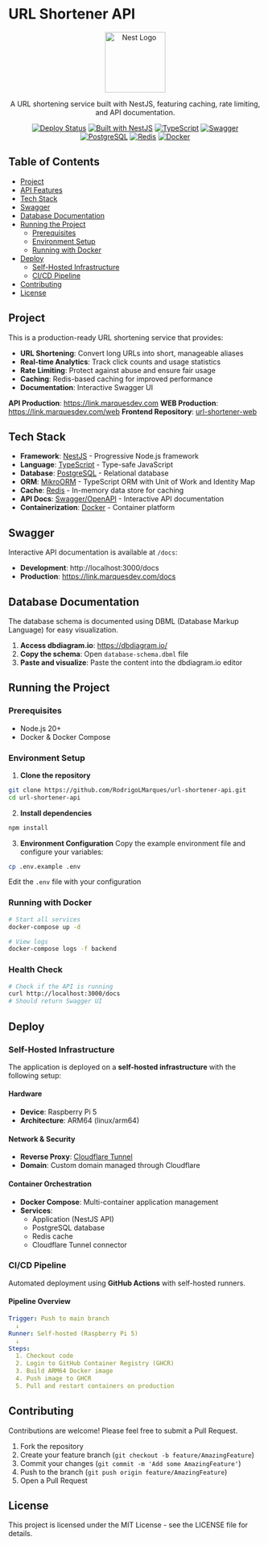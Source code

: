 # URL Shortener API

<p align="center">
  <img src="https://nestjs.com/img/logo-small.svg" width="120" alt="Nest Logo" />
</p>

<p align="center">
  A URL shortening service built with NestJS, featuring caching, rate limiting, and API documentation.
</p>

<p align="center">
  <a href="https://github.com/RodrigoLMarques/url-shortener/actions/workflows/deploy.yml"><img src="https://github.com/RodrigoLMarques/url-shortener/actions/workflows/deploy.yml/badge.svg" alt="Deploy Status" /></a>
  <a href="https://nestjs.com/" target="_blank"><img src="https://img.shields.io/badge/Built%20with-NestJS-red.svg" alt="Built with NestJS" /></a>
  <a href="https://www.typescriptlang.org/" target="_blank"><img src="https://img.shields.io/badge/TypeScript-007ACC?logo=typescript&logoColor=white" alt="TypeScript" /></a>
  <a href="https://swagger.io/" target="_blank"><img src="https://img.shields.io/badge/Swagger-85EA2D?logo=swagger&logoColor=black" alt="Swagger" /></a>
  <a href="https://www.postgresql.org/" target="_blank"><img src="https://img.shields.io/badge/PostgreSQL-316192?logo=postgresql&logoColor=white" alt="PostgreSQL" /></a>
  <a href="https://redis.io/" target="_blank"><img src="https://img.shields.io/badge/Redis-DC382D?logo=redis&logoColor=white" alt="Redis" /></a>
  <a href="https://www.docker.com/" target="_blank"><img src="https://img.shields.io/badge/Docker-2496ED?logo=docker&logoColor=white" alt="Docker" /></a>
</p>

## Table of Contents

- [Project](#project)
- [API Features](#api-features)
- [Tech Stack](#tech-stack)
- [Swagger](#swagger)
- [Database Documentation](#database-documentation)
- [Running the Project](#running-the-project)
  - [Prerequisites](#prerequisites)
  - [Environment Setup](#environment-setup)
  - [Running with Docker](#running-with-docker)
- [Deploy](#deploy)
  - [Self-Hosted Infrastructure](#self-hosted-infrastructure)
  - [CI/CD Pipeline](#cicd-pipeline)
- [Contributing](#contributing)
- [License](#license)

## Project

This is a production-ready URL shortening service that provides:

- **URL Shortening**: Convert long URLs into short, manageable aliases
- **Real-time Analytics**: Track click counts and usage statistics
- **Rate Limiting**: Protect against abuse and ensure fair usage
- **Caching**: Redis-based caching for improved performance
- **Documentation**: Interactive Swagger UI

**API Production**: https://link.marquesdev.com
**WEB Production**: https://link.marquesdev.com/web
**Frontend Repository**: [url-shortener-web](https://github.com/RodrigoLMarques/url-shortener-web)

## Tech Stack

- **Framework**: [NestJS](https://nestjs.com/) - Progressive Node.js framework
- **Language**: [TypeScript](https://www.typescriptlang.org/) - Type-safe JavaScript
- **Database**: [PostgreSQL](https://www.postgresql.org/) - Relational database
- **ORM**: [MikroORM](https://mikro-orm.io/) - TypeScript ORM with Unit of Work and Identity Map
- **Cache**: [Redis](https://redis.io/) - In-memory data store for caching
- **API Docs**: [Swagger/OpenAPI](https://swagger.io/) - Interactive API documentation
- **Containerization**: [Docker](https://www.docker.com/) - Container platform

## Swagger

Interactive API documentation is available at `/docs`:

- **Development**: http://localhost:3000/docs
- **Production**: https://link.marquesdev.com/docs

## Database Documentation

The database schema is documented using DBML (Database Markup Language) for easy visualization.

1. **Access dbdiagram.io**: https://dbdiagram.io/
2. **Copy the schema**: Open `database-schema.dbml` file
3. **Paste and visualize**: Paste the content into the dbdiagram.io editor

## Running the Project

### Prerequisites

- Node.js 20+ 
- Docker & Docker Compose

### Environment Setup

1. **Clone the repository**
```bash
git clone https://github.com/RodrigoLMarques/url-shortener-api.git
cd url-shortener-api
```

2. **Install dependencies**
```bash
npm install
```

3. **Environment Configuration**
Copy the example environment file and configure your variables:
```bash
cp .env.example .env
```
Edit the `.env` file with your configuration

### Running with Docker

```bash
# Start all services
docker-compose up -d

# View logs
docker-compose logs -f backend
```

### Health Check

```bash
# Check if the API is running
curl http://localhost:3000/docs
# Should return Swagger UI
```

## Deploy

### Self-Hosted Infrastructure

The application is deployed on a **self-hosted infrastructure** with the following setup:

#### Hardware
- **Device**: Raspberry Pi 5
- **Architecture**: ARM64 (linux/arm64)

#### Network & Security
- **Reverse Proxy**: [Cloudflare Tunnel](https://www.cloudflare.com/products/tunnel/)
- **Domain**: Custom domain managed through Cloudflare

#### Container Orchestration
- **Docker Compose**: Multi-container application management
- **Services**:
  - Application (NestJS API)
  - PostgreSQL database
  - Redis cache
  - Cloudflare Tunnel connector

### CI/CD Pipeline

Automated deployment using **GitHub Actions** with self-hosted runners.

#### Pipeline Overview

```yaml
Trigger: Push to main branch
  ↓
Runner: Self-hosted (Raspberry Pi 5)
  ↓
Steps:
  1. Checkout code
  2. Login to GitHub Container Registry (GHCR)
  3. Build ARM64 Docker image
  4. Push image to GHCR
  5. Pull and restart containers on production
```

## Contributing

Contributions are welcome! Please feel free to submit a Pull Request.

1. Fork the repository
2. Create your feature branch (`git checkout -b feature/AmazingFeature`)
3. Commit your changes (`git commit -m 'Add some AmazingFeature'`)
4. Push to the branch (`git push origin feature/AmazingFeature`)
5. Open a Pull Request

## License

This project is licensed under the MIT License - see the LICENSE file for details.
